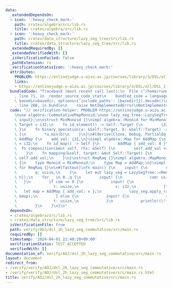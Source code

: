 ```yaml
---
data:
  _extendedDependsOn:
  - icon: ':heavy_check_mark:'
    path: crates/algebra/src/lib.rs
    title: crates/algebra/src/lib.rs
  - icon: ':heavy_check_mark:'
    path: crates/data_structure/lazy_seg_tree/src/lib.rs
    title: crates/data_structure/lazy_seg_tree/src/lib.rs
  _extendedRequiredBy: []
  _extendedVerifiedWith: []
  _isVerificationFailed: false
  _pathExtension: rs
  _verificationStatusIcon: ':heavy_check_mark:'
  attributes:
    PROBLEM: https://onlinejudge.u-aizu.ac.jp/courses/library/3/DSL/all/DSL_2_H
    links:
    - https://onlinejudge.u-aizu.ac.jp/courses/library/3/DSL/all/DSL_2_H
  bundledCode: "Traceback (most recent call last):\n  File \"/home/runner/.local/lib/python3.10/site-packages/onlinejudge_verify/documentation/build.py\"\
    , line 71, in _render_source_code_stat\n    bundled_code = language.bundle(stat.path,\
    \ basedir=basedir, options={'include_paths': [basedir]}).decode()\n  File \"/home/runner/.local/lib/python3.10/site-packages/onlinejudge_verify/languages/rust.py\"\
    , line 288, in bundle\n    raise NotImplementedError\nNotImplementedError\n"
  code: "// verification-helper: PROBLEM https://onlinejudge.u-aizu.ac.jp/courses/library/3/DSL/all/DSL_2_H\n\
    \nuse algebra::CommutativeMapMonoid;\nuse lazy_seg_tree::LazySegTree;\nuse proconio::{fastout,\
    \ input};\n\nstruct MinMonoid {}\nimpl algebra::Monoid for MinMonoid {\n    type\
    \ Target = i32;\n    fn id_element() -> Self::Target {\n        i32::MAX\n   \
    \ }\n    fn binary_operation(a: &Self::Target, b: &Self::Target) -> Self::Target\
    \ {\n        *a.min(b)\n    }\n}\n#[derive(Clone, Debug, PartialEq, Eq)]\nstruct\
    \ AddMap {\n    add_val: i32,\n}\nimpl algebra::Map for AddMap {\n    type Target\
    \ = i32;\n    fn id_map() -> Self {\n        AddMap { add_val: 0 }\n    }\n  \
    \  fn composition(&mut self, rhs: &Self) {\n        self.add_val += rhs.add_val;\n\
    \    }\n    fn mapping(&self, target: &mut Self::Target) {\n        *target +=\
    \ self.add_val;\n    }\n}\nstruct RmqRaq {}\nimpl algebra::MapMonoid for RmqRaq\
    \ {\n    type Monoid = MinMonoid;\n    type Map = AddMap;\n}\nimpl CommutativeMapMonoid\
    \ for RmqRaq {}\n\n#[fastout]\nfn main() {\n    input! {\n        n: usize,\n\
    \        q: usize,\n    }\n    let mut lazy_seg = LazySegTree::<RmqRaq>::from(vec![0;\
    \ n]);\n    for _ in 0..q {\n        input! {\n            com: usize,\n     \
    \   }\n        if com == 0 {\n            input! {\n                s: usize,\n\
    \                t: usize,\n                x: i32,\n            }\n         \
    \   let map = AddMap { add_val: x };\n            lazy_seg.apply_range_commutative(s..=t,\
    \ &map);\n        } else {\n            input! {\n                s: usize,\n\
    \                t: usize,\n            }\n            println!(\"{}\", lazy_seg.prod(s..=t));\n\
    \        }\n    }\n}\n"
  dependsOn:
  - crates/algebra/src/lib.rs
  - crates/data_structure/lazy_seg_tree/src/lib.rs
  isVerificationFile: true
  path: verify/AOJ/dsl_2h_lazy_seg_commutative/src/main.rs
  requiredBy: []
  timestamp: '2024-04-01 22:48:20+09:00'
  verificationStatus: TEST_ACCEPTED
  verifiedWith: []
documentation_of: verify/AOJ/dsl_2h_lazy_seg_commutative/src/main.rs
layout: document
redirect_from:
- /verify/verify/AOJ/dsl_2h_lazy_seg_commutative/src/main.rs
- /verify/verify/AOJ/dsl_2h_lazy_seg_commutative/src/main.rs.html
title: verify/AOJ/dsl_2h_lazy_seg_commutative/src/main.rs
---
```

